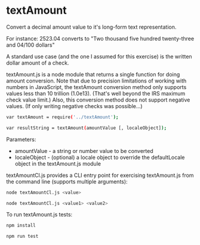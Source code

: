 # textAmount
Convert a decimal amount value to it's long-form text representation.

For instance:
2523.04 converts to "Two thousand five hundred twenty-three and 04/100 dollars"

A standard use case (and the one I assumed for this exercise) is the written dollar amount of a check.

textAmount.js is a node module that returns a single function for doing amount conversion. Note that due to precision limitations of working with numbers in JavaScript, the textAmount conversion method only supports values less than 10 trillion (1.0e13). (That's well beyond the IRS maximum check value limit.) Also, this conversion method does not support negative values. (If only writing negative checks was possible...)

``` sh
var textAmount = require('../textAmount');

var resultString = textAmount(amountValue [, localeObject]);

```
Parameters:
* amountValue - a string or number value to be converted
* localeObject - (optional) a locale object to override the defaultLocale object in the textAmount.js module


textAmountCl.js provides a CLI entry point for exercising textAmount.js from the command line (supports multiple arguments):

``` sh
node textAmountCl.js <value>

node textAmountCl.js <value1> <value2>

```

To run textAmount.js tests:

``` sh
npm install

npm run test


```

